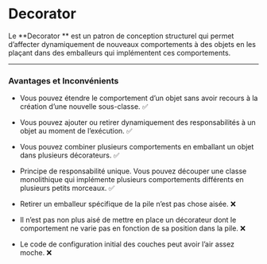 # Decorator 

Le **Decorator ** est un patron de conception structurel qui permet d’affecter dynamiquement de nouveaux comportements à des objets en les plaçant dans des emballeurs qui implémentent ces comportements.

---
### Avantages et Inconvénients

- Vous pouvez étendre le comportement d’un objet sans avoir recours à la création d’une nouvelle sous-classe. ✅
- Vous pouvez ajouter ou retirer dynamiquement des responsabilités à un objet au moment de l’exécution. ✅
- Vous pouvez combiner plusieurs comportements en emballant un objet dans plusieurs décorateurs. ✅
- Principe de responsabilité unique. Vous pouvez découper une classe monolithique qui implémente plusieurs comportements différents en plusieurs petits morceaux. ✅

- Retirer un emballeur spécifique de la pile n’est pas chose aisée. ❌
- Il n’est pas non plus aisé de mettre en place un décorateur dont le comportement ne varie pas en fonction de sa position dans la pile. ❌
- Le code de configuration initial des couches peut avoir l’air assez moche. ❌
